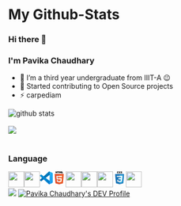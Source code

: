 # My Github-Stats

### Hi there 👋

### I'm Pavika Chaudhary
- 🔭 I’m a third year undergraduate from IIIT-A 😉
- 🥅 Started contributing to Open Source projects 
- ⚡ carpediam 


<img src="https://github-readme-stats.vercel.app/api/?username=CadencePrestissimo&show_icons=true&theme=gotham" alt="github stats"/>

<a href="https://github.com/CadencePrestissimo/github-readme-stats"><img align="center" src="https://github-readme-stats.vercel.app/api/top-langs/?username=CadencePrestissimo&layout=compact&theme=gotham" /></a>
<br><br/>
### Language
<img align="left" height="32" width="32" src="https://cdn.jsdelivr.net/npm/simple-icons@v3/icons/c.svg" />
<img align="left" height="32" width="32" src="https://cdn.jsdelivr.net/npm/simple-icons@v3/icons/cplusplus.svg" />
<img align="left" alt="Visual Studio Code" width="26px" src="https://raw.githubusercontent.com/github/explore/80688e429a7d4ef2fca1e82350fe8e3517d3494d/topics/visual-studio-code/visual-studio-code.png" />
<img align="left" alt="HTML5" width="26px" src="https://raw.githubusercontent.com/github/explore/80688e429a7d4ef2fca1e82350fe8e3517d3494d/topics/html/html.png" />
<img align="left" height="32" width="32" src="https://cdn.jsdelivr.net/npm/simple-icons@v3/icons/javascript.svg" />
<img align="left" height="32" width="32" src="https://cdn.jsdelivr.net/npm/simple-icons@v3/icons/python.svg" />
<img align="left" height="32" width="32" src="https://cdn.jsdelivr.net/npm/simple-icons@v3/icons/java.svg" />
<img align="left" alt="CSS3" width="26px" src="https://raw.githubusercontent.com/github/explore/80688e429a7d4ef2fca1e82350fe8e3517d3494d/topics/css/css.png" />
<img align="left" height="32" width="32" src="https://cdn.jsdelivr.net/npm/simple-icons@v3/icons/flutter.svg" />
<br><br/>

<img src="https://visitor-badge.laobi.icu/badge?page_id=CadencePrestissimo.CadencePrestissimo" />

<a href="https://dev.to/cadenceprestissimo">
  <img src="https://d2fltix0v2e0sb.cloudfront.net/dev-badge.svg" alt="Pavika Chaudhary's DEV Profile" height="60" width="60">
</a>


        
